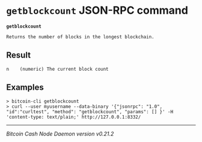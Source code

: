`getblockcount` JSON-RPC command
================================

**`getblockcount`**

```
Returns the number of blocks in the longest blockchain.
```

Result
------

```
n    (numeric) The current block count
```

Examples
--------

```
> bitcoin-cli getblockcount 
> curl --user myusername --data-binary '{"jsonrpc": "1.0", "id":"curltest", "method": "getblockcount", "params": [] }' -H 'content-type: text/plain;' http://127.0.0.1:8332/
```

***

*Bitcoin Cash Node Daemon version v0.21.2*
